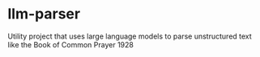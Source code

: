 # llm-parser
Utility project that uses large language models to parse unstructured text like the Book of Common Prayer 1928

